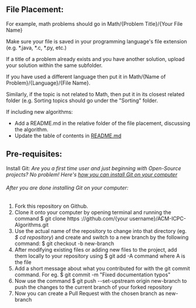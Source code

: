 ## File Placement: 

For example, math problems should go in Math/{Problem Title}/{Your File Name}

Make sure your file is saved in your programming language's file extension (e.g. *.java, *.c, *.py, etc.) 

If a title of a problem already exists and you have another solution, upload your solution within the same subfolder.

If you have used a different language then put it in Math/{Name of Problem}/{Language}/{File Name}. 

Similarly, if the topic is not related to Math, then put it in its closest related folder (e.g. Sorting topics should go under the "Sorting" folder.   


If including new algorithms: 
* Add a README.md in the relative folder of the file placement, discussing the algorithm. 
* Update the table of contents in [README.md](https://github.com/matthewsamuel95/ACM-ICPC-Algorithms/blob/master/README.md)


## Pre-requisites:
Install Git: 
*Are you a first time user and just beginning with Open-Source projects? No problem! Here's [how you can install Git on your computer](https://www.digitalocean.com/community/tutorials/how-to-contribute-to-open-source-getting-started-with-git)*
###### After you are done installing Git on your computer:
1. Fork this repository on Github.
2. Clone it onto your computer by opening terminal and running the command $ git clone https ://github.com/{your username}/ACM-ICPC-Algorithms.git
3. Use the actual name of the repository to change into that directory (eg. *$ cd repository*) and create and switch to a new branch by the following command: $ git checkout -b new-branch
4. After modifying existing files or adding new files to the project, add them locally to your repository using $ git add -A command where A is the file
5. Add a short message about what you contributed for with the git commit command. For eg. $ git commit -m "Fixed documentation typos"
6. Now use the command $ git push --set-upstream origin new-branch to push the changes to the current branch of your forked repository
7. Now you can create a Pull Request with the chosen branch as new-branch
